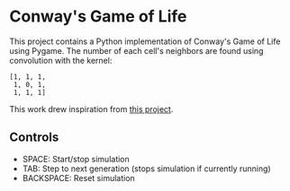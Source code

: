 # Conway's Game of Life

This project contains a Python implementation of Conway's Game of Life using Pygame. The number of each cell's neighbors are found using convolution with the kernel:

```
[1, 1, 1,
 1, 0, 1,
 1, 1, 1]
```

This work drew inspiration from [this project](https://github.com/Mekire/Conway-User-Interaction).

## Controls

- SPACE: Start/stop simulation
- TAB: Step to next generation (stops simulation if currently running)
- BACKSPACE: Reset simulation
